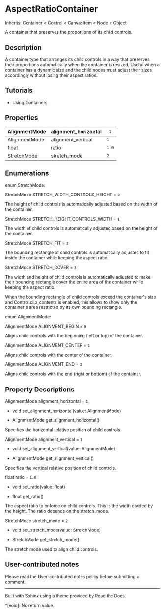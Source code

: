 # AspectRatioContainer

Inherits: Container < Control < CanvasItem < Node < Object

A container that preserves the proportions of its child controls.

## Description

A container type that arranges its child controls in a way that preserves
their proportions automatically when the container is resized. Useful when a
container has a dynamic size and the child nodes must adjust their sizes
accordingly without losing their aspect ratios.

## Tutorials

  * Using Containers

## Properties

AlignmentMode | alignment_horizontal | `1`  
---|---|---  
AlignmentMode | alignment_vertical | `1`  
float | ratio | `1.0`  
StretchMode | stretch_mode | `2`  
  
## Enumerations

enum StretchMode:

StretchMode STRETCH_WIDTH_CONTROLS_HEIGHT = `0`

The height of child controls is automatically adjusted based on the width of
the container.

StretchMode STRETCH_HEIGHT_CONTROLS_WIDTH = `1`

The width of child controls is automatically adjusted based on the height of
the container.

StretchMode STRETCH_FIT = `2`

The bounding rectangle of child controls is automatically adjusted to fit
inside the container while keeping the aspect ratio.

StretchMode STRETCH_COVER = `3`

The width and height of child controls is automatically adjusted to make their
bounding rectangle cover the entire area of the container while keeping the
aspect ratio.

When the bounding rectangle of child controls exceed the container's size and
Control.clip_contents is enabled, this allows to show only the container's
area restricted by its own bounding rectangle.

enum AlignmentMode:

AlignmentMode ALIGNMENT_BEGIN = `0`

Aligns child controls with the beginning (left or top) of the container.

AlignmentMode ALIGNMENT_CENTER = `1`

Aligns child controls with the center of the container.

AlignmentMode ALIGNMENT_END = `2`

Aligns child controls with the end (right or bottom) of the container.

## Property Descriptions

AlignmentMode alignment_horizontal = `1`

  * void set_alignment_horizontal(value: AlignmentMode)

  * AlignmentMode get_alignment_horizontal()

Specifies the horizontal relative position of child controls.

AlignmentMode alignment_vertical = `1`

  * void set_alignment_vertical(value: AlignmentMode)

  * AlignmentMode get_alignment_vertical()

Specifies the vertical relative position of child controls.

float ratio = `1.0`

  * void set_ratio(value: float)

  * float get_ratio()

The aspect ratio to enforce on child controls. This is the width divided by
the height. The ratio depends on the stretch_mode.

StretchMode stretch_mode = `2`

  * void set_stretch_mode(value: StretchMode)

  * StretchMode get_stretch_mode()

The stretch mode used to align child controls.

## User-contributed notes

Please read the User-contributed notes policy before submitting a comment.

* * *

Built with Sphinx using a theme provided by Read the Docs.

  *[void]: No return value.

